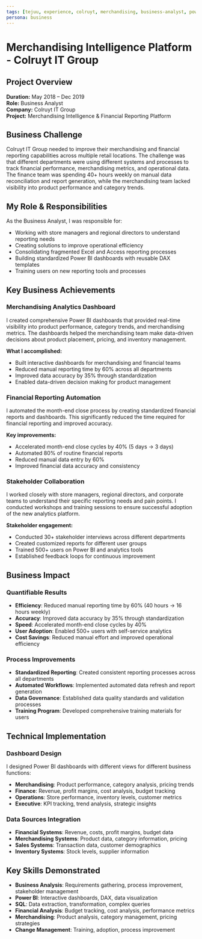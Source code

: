 ```yaml
---
tags: [tejuu, experience, colruyt, merchandising, business-analyst, power-bi, retail, finance]
persona: business
---
```


# Merchandising Intelligence Platform - Colruyt IT Group

## Project Overview

**Duration:** May 2018 – Dec 2019  
**Role:** Business Analyst  
**Company:** Colruyt IT Group  
**Project:** Merchandising Intelligence & Financial Reporting Platform

## Business Challenge

Colruyt IT Group needed to improve their merchandising and financial reporting capabilities across multiple retail locations. The challenge was that different departments were using different systems and processes to track financial performance, merchandising metrics, and operational data. The finance team was spending 40+ hours weekly on manual data reconciliation and report generation, while the merchandising team lacked visibility into product performance and category trends.

## My Role & Responsibilities

As the Business Analyst, I was responsible for:
- Working with store managers and regional directors to understand reporting needs
- Creating solutions to improve operational efficiency
- Consolidating fragmented Excel and Access reporting processes
- Building standardized Power BI dashboards with reusable DAX templates
- Training users on new reporting tools and processes

## Key Business Achievements

### Merchandising Analytics Dashboard
I created comprehensive Power BI dashboards that provided real-time visibility into product performance, category trends, and merchandising metrics. The dashboards helped the merchandising team make data-driven decisions about product placement, pricing, and inventory management.

**What I accomplished:**
- Built interactive dashboards for merchandising and financial teams
- Reduced manual reporting time by 60% across all departments
- Improved data accuracy by 35% through standardization
- Enabled data-driven decision making for product management

### Financial Reporting Automation
I automated the month-end close process by creating standardized financial reports and dashboards. This significantly reduced the time required for financial reporting and improved accuracy.

**Key improvements:**
- Accelerated month-end close cycles by 40% (5 days → 3 days)
- Automated 80% of routine financial reports
- Reduced manual data entry by 60%
- Improved financial data accuracy and consistency

### Stakeholder Collaboration
I worked closely with store managers, regional directors, and corporate teams to understand their specific reporting needs and pain points. I conducted workshops and training sessions to ensure successful adoption of the new analytics platform.

**Stakeholder engagement:**
- Conducted 30+ stakeholder interviews across different departments
- Created customized reports for different user groups
- Trained 500+ users on Power BI and analytics tools
- Established feedback loops for continuous improvement

## Business Impact

### Quantifiable Results
- **Efficiency**: Reduced manual reporting time by 60% (40 hours → 16 hours weekly)
- **Accuracy**: Improved data accuracy by 35% through standardization
- **Speed**: Accelerated month-end close cycles by 40%
- **User Adoption**: Enabled 500+ users with self-service analytics
- **Cost Savings**: Reduced manual effort and improved operational efficiency

### Process Improvements
- **Standardized Reporting**: Created consistent reporting processes across all departments
- **Automated Workflows**: Implemented automated data refresh and report generation
- **Data Governance**: Established data quality standards and validation processes
- **Training Program**: Developed comprehensive training materials for users

## Technical Implementation

### Dashboard Design
I designed Power BI dashboards with different views for different business functions:
- **Merchandising**: Product performance, category analysis, pricing trends
- **Finance**: Revenue, profit margins, cost analysis, budget tracking
- **Operations**: Store performance, inventory levels, customer metrics
- **Executive**: KPI tracking, trend analysis, strategic insights

### Data Sources Integration
- **Financial Systems**: Revenue, costs, profit margins, budget data
- **Merchandising Systems**: Product data, category information, pricing
- **Sales Systems**: Transaction data, customer demographics
- **Inventory Systems**: Stock levels, supplier information

## Key Skills Demonstrated

- **Business Analysis**: Requirements gathering, process improvement, stakeholder management
- **Power BI**: Interactive dashboards, DAX, data visualization
- **SQL**: Data extraction, transformation, complex queries
- **Financial Analysis**: Budget tracking, cost analysis, performance metrics
- **Merchandising**: Product analysis, category management, pricing strategies
- **Change Management**: Training, adoption, process improvement
